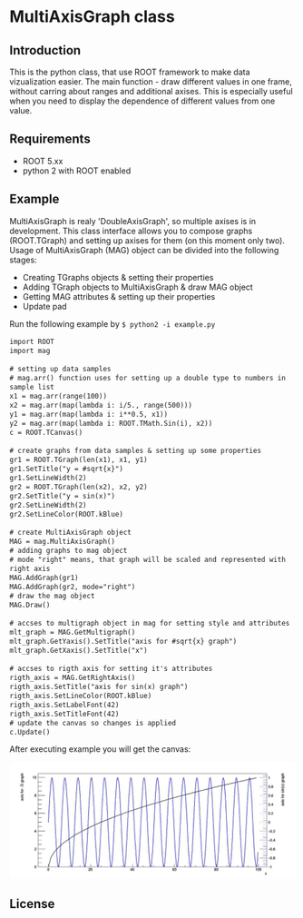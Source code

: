 # MultiAxisGraph class

## Introduction
This is the python class, that use ROOT framework to make data vizualization easier.
The main function - draw different values in one frame, without carring about ranges and additional axises. This is especially useful when you need to display the dependence of different values from one value.

## Requirements
* ROOT 5.xx
* python 2 with ROOT enabled

## Example
MultiAxisGraph is realy 'DoubleAxisGraph', so multiple axises is in development.
This class interface allows you to compose graphs (ROOT.TGraph) and setting up axises for them (on this moment only two).
Usage of MultiAxisGraph (MAG) object can be divided into the following stages:
* Creating TGraphs objects & setting their properties
* Adding TGraph objects to MultiAxisGraph & draw MAG object
* Getting MAG attributes & setting up their properties
* Update pad

Run the following example by `$ python2 -i example.py`

```
import ROOT
import mag

# setting up data samples
# mag.arr() function uses for setting up a double type to numbers in sample list
x1 = mag.arr(range(100))
x2 = mag.arr(map(lambda i: i/5., range(500)))
y1 = mag.arr(map(lambda i: i**0.5, x1))
y2 = mag.arr(map(lambda i: ROOT.TMath.Sin(i), x2))
c = ROOT.TCanvas()

# create graphs from data samples & setting up some properties
gr1 = ROOT.TGraph(len(x1), x1, y1)
gr1.SetTitle("y = #sqrt{x}")
gr1.SetLineWidth(2)
gr2 = ROOT.TGraph(len(x2), x2, y2)
gr2.SetTitle("y = sin(x)")
gr2.SetLineWidth(2)
gr2.SetLineColor(ROOT.kBlue)

# create MultiAxisGraph object
MAG = mag.MultiAxisGraph()
# adding graphs to mag object
# mode "right" means, that graph will be scaled and represented with right axis
MAG.AddGraph(gr1)
MAG.AddGraph(gr2, mode="right")
# draw the mag object
MAG.Draw()

# accses to multigraph object in mag for setting style and attributes
mlt_graph = MAG.GetMultigraph()
mlt_graph.GetYaxis().SetTitle("axis for #sqrt{x} graph")
mlt_graph.GetXaxis().SetTitle("x")

# accses to rigth axis for setting it's attributes
rigth_axis = MAG.GetRightAxis()
rigth_axis.SetTitle("axis for sin(x) graph")
rigth_axis.SetLineColor(ROOT.kBlue)
rigth_axis.SetLabelFont(42)
rigth_axis.SetTitleFont(42)
# update the canvas so changes is applied
c.Update()
```

After executing example you will get the canvas:

![alttext](https://raw.githubusercontent.com/oyvsyo/multiaxisgraph/master/example.jpg)

## License
